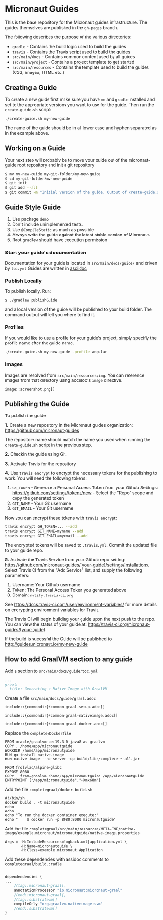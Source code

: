 # Micronaut Guides

This is the base repository for the Micronaut guides infrastructure. The guides themselves are published in the `gh-pages` branch.

The following describes the purpose of the various directories:

* `gradle` - Contains the build logic used to build the guides
* `travis` - Contains the Travis script used to build the guides
* `src/main/docs` - Contains common content used by all guides
* `src/main/project` - Contains a project template to get started
* `src/main/resources` - Contains the template used to build the guides (CSS, images, HTML etc.)

## Creating a Guide

To create a new guide first make sure you have `mn` and `gradle` installed and set to the appropriate versions you want to use for the guide. Then run the `create-guide.sh` script:

```bash
./create-guide.sh my-new-guide
```

The name of the guide should be in all lower case and hyphen separated as in the example above.

## Working on a Guide

Your next step will probably be to move your guide out of the micronaut-guide root repository and init a git repository

```bash
$ mv my-new-guide my-git-folder/my-new-guide
$ cd my-git-folder/my-new-guide
$ git init
$ git add --all
$ git commit -m "Initial version of the guide. Output of create-guide.sh script"
```

## Guide Style Guide

1. Use package `demo`
2. Don't include unimplemented tests.
3. Use `@CompileStatic` as much as possible
4. Always write the guide against the latest stable version of Micronaut.
5. Root `gradlew` should have execution permission

### Start your guide's documentation

Documentation for your guide is located in `src/main/docs/guide/` and driven by `toc.yml`
Guides are written in [asciidoc](http://asciidoctor.org/docs/asciidoc-syntax-quick-reference/)

### Publish Locally

To publish locally. Run: 

```bash
$ ./gradlew publishGuide
```

and a local version of the guide will be published to your build folder. The command output will tell you where to find it. 

### Profiles

If you would like to use a profile for your guide's project, simply specifiy the profile name after the guide name.

```bash
./create-guide.sh my-new-guide -profile angular
```

### Images

Images are resolved from `src/main/resources/img`. You can reference images
from that directory using accidoc's `image` directive.

```asciidoc
image::screenshot.png[]
```

## Publishing the Guide

To publish the guide 

**1.** Create a new repository in the Micronaut guides organization: https://github.com/micronaut-guides

The repository name should match the name you used when running the `create-guide.sh` script in the previous step.

**2.** Checkin the guide using Git. 

**3.** Activate Travis for the repository 

**4.** Use `travis encrypt` to encrypt the necessary tokens for the publishing to work. You will need the following tokens:

1. `GH_TOKEN` - Generate a Personal Access Token from your Github Settings: https://github.com/settings/tokens/new - Select the "Repo" scope and copy the generated token
2. `GIT_NAME` - Your Git username
3. `GIT_EMAIL` - Your Git username

Now you can encrypt these tokens with `travis encrypt`:

```bash
travis encrypt GH_TOKEN=... --add
travis encrypt GIT_NAME=myname --add
travis encrypt GIT_EMAIL=myemail --add
``` 

The encrypted tokens will be saved to `.travis.yml`. Commit the updated file to your guide repo.

**5.** Activate the Travis Service from your Github repo setting: https://github.com/micronaut-guides/[your-guide]/settings/installations. Select Travis CI from the "Add Service" list, and supply the following parameters:

1. Username: Your Github username
2. Token: The Personal Access Token you generated above
3. Domain: `notify.travis-ci.org`

See https://docs.travis-ci.com/user/environment-variables/ for more details on encrypting environment variables for Travis.

The Travis CI will begin building your guide upon the next push to the repo. You can view the status of your guide at: https://travis-ci.org/micronaut-guides/[your-guide].

If the build is sucessful the Guide will be published to http://guides.micronaut.io/my-new-guide 


## How to add GraalVM section to any guide

Add a section to `src/main/docs/guide/toc.yml`

```yaml
...
graal:
  title: Generating a Native Image with GraalVM
```  

Create a file `src/main/docs/guide/graal.adoc`

```asciidoc
include::{commondir}/common-graal-setup.adoc[]

include::{commondir}/common-graal-nativeimage.adoc[]

include::{commondir}/common-graal-docker.adoc[]
```  

Replace the `complete/Dockerfile`

```
FROM oracle/graalvm-ce:19.3.0-java8 as graalvm
COPY . /home/app/micronautguide
WORKDIR /home/app/micronautguide
RUN gu install native-image
RUN native-image --no-server -cp build/libs/complete-*-all.jar

FROM frolvlad/alpine-glibc
EXPOSE 8080
COPY --from=graalvm /home/app/micronautguide /app/micronautguide
ENTRYPOINT ["/app/micronautguide","-Xmx68m"]

```

Add the file `completegraal/docker-build.sh`

```
#!/bin/sh
docker build . -t micronautguide
echo
echo
echo "To run the docker container execute:"
echo "    $ docker run -p 8080:8080 micronautguide"
```

Add the file `completegraal/src/main/resources/META-INF/native-image/example.micronaut/micronautguide/native-image.properties`

```
Args = -H:IncludeResources=logback.xml|application.yml \
       -H:Name=micronautguide \
       -H:Class=example.micronaut.Application
```

Add these dependencies with assidoc comments to `completegraal/build.gradle`

```groovy

dependendencies {
...
    //tag::micronaut-graal[]
    annotationProcessor "io.micronaut:micronaut-graal"
    //end::micronaut-graal[]
    //tag::substratevm[]
    compileOnly "org.graalvm.nativeimage:svm"
    //end::substratevm[]
}
```
